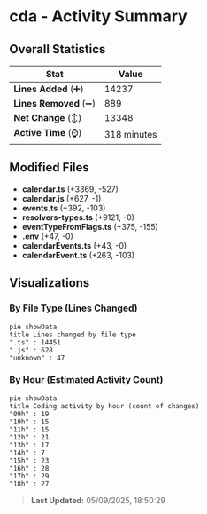 # cda - Activity Summary 

## Overall Statistics

| Stat                   | Value                                                             |
| ---------------------- | ----------------------------------------------------------------- |
| **Lines Added** (➕)   | 14237                                          |
| **Lines Removed** (➖) | 889                                        |
| **Net Change** (↕)    | 13348                |
| **Active Time** (⌚)   | 318 minutes |


## Modified Files
- **calendar.ts** (+3369, -527)
- **calendar.js** (+627, -1)
- **events.ts** (+392, -103)
- **resolvers-types.ts** (+9121, -0)
- **eventTypeFromFlags.ts** (+375, -155)
- **.env** (+47, -0)
- **calendarEvents.ts** (+43, -0)
- **calendarEvent.ts** (+263, -103)

## Visualizations

### By File Type (Lines Changed)

```mermaid
pie showData
title Lines changed by file type
".ts" : 14451
".js" : 628
"unknown" : 47
```

### By Hour (Estimated Activity Count)

```mermaid
pie showData
title Coding activity by hour (count of changes)
"09h" : 19
"10h" : 15
"11h" : 15
"12h" : 21
"13h" : 17
"14h" : 7
"15h" : 23
"16h" : 28
"17h" : 29
"18h" : 27
```


> **Last Updated:** 05/09/2025, 18:50:29
